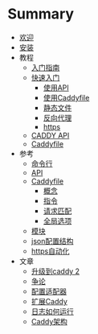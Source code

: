 # Summary

* [欢迎](readme.md)
* [安装](install.md)
* 教程
    * [入门指南](getting-started.md)
    * [快速入门](quick-starts.md)
        * [使用API](quick-starts/using-the-api.md)
        * [使用Caddyfile](quick-starts/using-a-caddyfile.md)
        * [静态文件](quick-starts/static-files.md)
        * [反向代理](quick-starts/reverse-proxy.md)
        * [https](quick-starts/https.md)
    * [CADDY API](api-tutorial.md)
    * [Caddyfile](caddyfile-tutorial.md)
* 参考
    * [命令行](command-line.md)
    * [API](api.md)
    * [Caddyfile](caddyfile.md)
        * [概念](caddyfile/concepts.md)
        * [指令](caddyfile/directives.md)
        * [请求匹配](caddyfile/matchers.md)
        * [全局选项](caddyfile/options.md)
    * [模块](referrence/index.md)
    * [json配置结构](json/index.md)
    * [https自动化](automatic-https.md)
* 文章
    * [升级到caddy 2](article/upgrading-to-caddy-2.md)
    * [争论](article/conventions.md)
    * [配置适配器](article/config-adapters.md)
    * [扩展Caddy](article/extending-caddy.md)
    * [日志如何运行](article/how-logging-works.md)
    * [Caddy架构](article/caddy-architecture.md)

